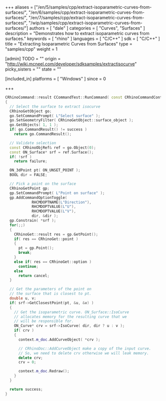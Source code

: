 +++
aliases = ["/en/5/samples/cpp/extract-isoparametric-curves-from-surfaces/", "/en/6/samples/cpp/extract-isoparametric-curves-from-surfaces/", "/en/7/samples/cpp/extract-isoparametric-curves-from-surfaces/", "/wip/samples/cpp/extract-isoparametric-curves-from-surfaces/"]
authors = [ "dale" ]
categories = [ "Curves", "Surfaces" ]
description = "Demonstrates how to extract isoparametric curves from surfaces."
keywords = [ "rhino" ]
languages = [ "C/C++" ]
sdk = [ "C/C++" ]
title = "Extracting Isoparametric Curves from Surfaces"
type = "samples/cpp"
weight = 1

[admin]
TODO = ""
origin = "http://wiki.mcneel.com/developer/sdksamples/extractisocurve"
picky_sisters = ""
state = ""

[included_in]
platforms = [ "Windows" ]
since = 0

+++

```cpp
CRhinoCommand::result CCommandTest::RunCommand( const CRhinoCommandContext& context )
{
  // Select the surface to extract isocurve
  CRhinoGetObject go;
  go.SetCommandPrompt( L"Select surface" );
  go.SetGeometryFilter( CRhinoGetObject::surface_object );
  go.GetObjects( 1, 1 );
  if( go.CommandResult() != success )
    return go.CommandResult();

  // Validate selection
  const CRhinoObjRef& ref = go.Object(0);
  const ON_Surface* srf = ref.Surface();
  if( !srf )
    return failure;

  ON_3dPoint pt( ON_UNSET_POINT );
  BOOL dir = FALSE;

  // Pick a point on the surface
  CRhinoGetPoint gp;
  gp.SetCommandPrompt( L"Point on surface" );
  gp.AddCommandOptionToggle(
            RHCMDOPTNAME(L"Direction"),
            RHCMDOPTVALUE(L"U"),
            RHCMDOPTVALUE(L"V"),
            dir, &dir );
  gp.Constrain( *srf );
  for(;;)
  {
    CRhinoGet::result res = gp.GetPoint();
    if( res == CRhinoGet::point )
    {
      pt = gp.Point();
      break;
    }
    else if( res == CRhinoGet::option )
      continue;
    else
      return cancel;
  }

  // Get the parameters of the point on
  // the surface that is closest to pt.
  double u, v;
  if( srf->GetClosestPoint(pt, &u, &v) )
  {
    // Get the isoparametric curve. ON_Surface::IsoCurve
    // allocates memory for the resulting curve that we
    // will be responsible for.
    ON_Curve* crv = srf->IsoCurve( dir, dir ? u : v );
    if( crv )
    {
      context.m_doc.AddCurveObject( *crv );

      // CRhinoDoc::AddCurveObject make a copy of the input curve.
      // So, we need to delete crv otherwise we will leak memory.
      delete crv;
      crv = 0;

      context.m_doc.Redraw();
    }
  }

  return success;
}
```
